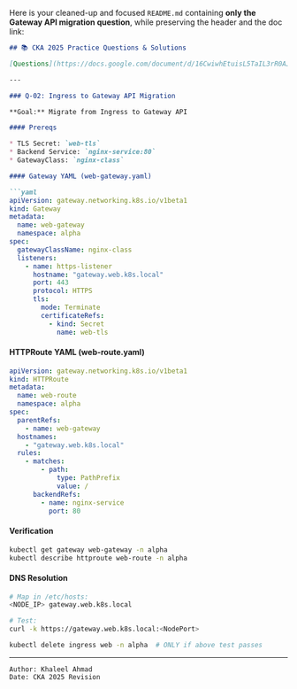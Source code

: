 Here is your cleaned-up and focused `README.md` containing **only the Gateway API migration question**, while preserving the header and the doc link:

````markdown
## 📚 CKA 2025 Practice Questions & Solutions

[Questions](https://docs.google.com/document/d/16CwiwhEtuisL5TaIL3rR0AJQY1BOI70yVVwuOO55tJM/edit?usp=sharing)

---

### Q-02: Ingress to Gateway API Migration

**Goal:** Migrate from Ingress to Gateway API

#### Prereqs

* TLS Secret: `web-tls`
* Backend Service: `nginx-service:80`
* GatewayClass: `nginx-class`

#### Gateway YAML (web-gateway.yaml)

```yaml
apiVersion: gateway.networking.k8s.io/v1beta1
kind: Gateway
metadata:
  name: web-gateway
  namespace: alpha
spec:
  gatewayClassName: nginx-class
  listeners:
    - name: https-listener
      hostname: "gateway.web.k8s.local"
      port: 443
      protocol: HTTPS
      tls:
        mode: Terminate
        certificateRefs:
          - kind: Secret
            name: web-tls
````

#### HTTPRoute YAML (web-route.yaml)

```yaml
apiVersion: gateway.networking.k8s.io/v1beta1
kind: HTTPRoute
metadata:
  name: web-route
  namespace: alpha
spec:
  parentRefs:
    - name: web-gateway
  hostnames:
    - "gateway.web.k8s.local"
  rules:
    - matches:
        - path:
            type: PathPrefix
            value: /
      backendRefs:
        - name: nginx-service
          port: 80
```

#### Verification

```bash
kubectl get gateway web-gateway -n alpha
kubectl describe httproute web-route -n alpha
```

#### DNS Resolution

```bash
# Map in /etc/hosts:
<NODE_IP> gateway.web.k8s.local

# Test:
curl -k https://gateway.web.k8s.local:<NodePort>
```

```bash
kubectl delete ingress web -n alpha  # ONLY if above test passes
```

---

```
Author: Khaleel Ahmad  
Date: CKA 2025 Revision
```